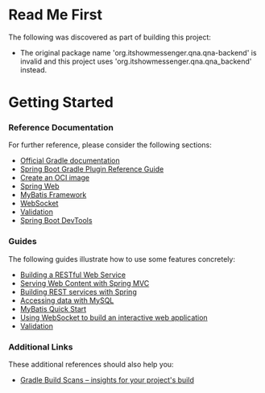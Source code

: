 # Read Me First
The following was discovered as part of building this project:

* The original package name 'org.itshowmessenger.qna.qna-backend' is invalid and this project uses 'org.itshowmessenger.qna.qna_backend' instead.

# Getting Started

### Reference Documentation
For further reference, please consider the following sections:

* [Official Gradle documentation](https://docs.gradle.org)
* [Spring Boot Gradle Plugin Reference Guide](https://docs.spring.io/spring-boot/3.3.11/gradle-plugin)
* [Create an OCI image](https://docs.spring.io/spring-boot/3.3.11/gradle-plugin/packaging-oci-image.html)
* [Spring Web](https://docs.spring.io/spring-boot/3.3.11/reference/web/servlet.html)
* [MyBatis Framework](https://mybatis.org/spring-boot-starter/mybatis-spring-boot-autoconfigure/)
* [WebSocket](https://docs.spring.io/spring-boot/3.3.11/reference/messaging/websockets.html)
* [Validation](https://docs.spring.io/spring-boot/3.3.11/reference/io/validation.html)
* [Spring Boot DevTools](https://docs.spring.io/spring-boot/3.3.11/reference/using/devtools.html)

### Guides
The following guides illustrate how to use some features concretely:

* [Building a RESTful Web Service](https://spring.io/guides/gs/rest-service/)
* [Serving Web Content with Spring MVC](https://spring.io/guides/gs/serving-web-content/)
* [Building REST services with Spring](https://spring.io/guides/tutorials/rest/)
* [Accessing data with MySQL](https://spring.io/guides/gs/accessing-data-mysql/)
* [MyBatis Quick Start](https://github.com/mybatis/spring-boot-starter/wiki/Quick-Start)
* [Using WebSocket to build an interactive web application](https://spring.io/guides/gs/messaging-stomp-websocket/)
* [Validation](https://spring.io/guides/gs/validating-form-input/)

### Additional Links
These additional references should also help you:

* [Gradle Build Scans – insights for your project's build](https://scans.gradle.com#gradle)

